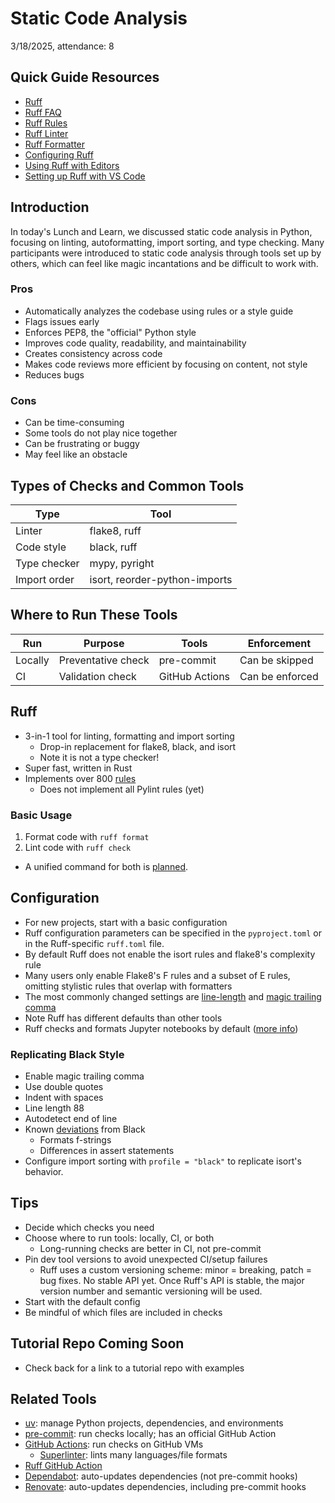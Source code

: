 # Static Code Analysis

3/18/2025, attendance: 8

## Quick Guide Resources

- [Ruff](https://docs.astral.sh/ruff/)
- [Ruff FAQ](https://docs.astral.sh/ruff/faq/)
- [Ruff Rules](https://docs.astral.sh/ruff/rules/)
- [Ruff Linter](https://docs.astral.sh/ruff/linter/)
- [Ruff Formatter](https://docs.astral.sh/ruff/formatter/)
- [Configuring Ruff](https://docs.astral.sh/ruff/configuration/)
- [Using Ruff with Editors](https://docs.astral.sh/ruff/editors/features/)
- [Setting up Ruff with VS Code](https://docs.astral.sh/ruff/editors/setup/#vs-code)

## Introduction

In today's Lunch and Learn, we discussed static code analysis in Python, focusing on linting, autoformatting, import sorting, and type checking. Many participants were introduced to static code analysis through tools set up by others, which can feel like magic incantations and be difficult to work with.

### Pros

- Automatically analyzes the codebase using rules or a style guide
- Flags issues early
- Enforces PEP8, the "official" Python style
- Improves code quality, readability, and maintainability
- Creates consistency across code
- Makes code reviews more efficient by focusing on content, not style
- Reduces bugs

### Cons

- Can be time-consuming
- Some tools do not play nice together
- Can be frustrating or buggy
- May feel like an obstacle

## Types of Checks and Common Tools

| Type         | Tool                        |
| ------------ | -------------------------- |
| Linter       | flake8, ruff               |
| Code style   | black, ruff                |
| Type checker | mypy, pyright              |
| Import order | isort, reorder-python-imports |

## Where to Run These Tools

| Run     | Purpose             | Tools           | Enforcement      |
| ------- | ------------------- | -------------- | --------------- |
| Locally | Preventative check  | pre-commit     | Can be skipped  |
| CI      | Validation check    | GitHub Actions | Can be enforced |

## Ruff

- 3-in-1 tool for linting, formatting and import sorting
  - Drop-in replacement for flake8, black, and isort
  - Note it is not a type checker!
- Super fast, written in Rust
- Implements over 800 [rules](https://docs.astral.sh/ruff/rules/)
  - Does not implement all Pylint rules (yet)

### Basic Usage

1. Format code with `ruff format`
2. Lint code with `ruff check`

- A unified command for both is [planned](https://github.com/astral-sh/ruff/issues/8232).

## Configuration

- For new projects, start with a basic configuration
- Ruff configuration parameters can be specified in the `pyproject.toml` or in the Ruff-specific `ruff.toml` file.
- By default Ruff does not enable the isort rules and flake8's complexity rule
- Many users only enable Flake8's F rules and a subset of E rules, omitting stylistic rules that overlap with formatters
- The most commonly changed settings are [line-length](https://docs.astral.sh/ruff/settings/#line-length) and [magic trailing comma](https://docs.astral.sh/ruff/settings/#format_skip-magic-trailing-comma)
- Note Ruff has different defaults than other tools
- Ruff checks and formats Jupyter notebooks by default ([more info](https://docs.astral.sh/ruff/faq/#does-ruff-support-jupyter-notebooks))

### Replicating Black Style

- Enable magic trailing comma
- Use double quotes
- Indent with spaces
- Line length 88
- Autodetect end of line
- Known [deviations](https://docs.astral.sh/ruff/formatter/black/) from Black
  - Formats f-strings
  - Differences in assert statements
- Configure import sorting with `profile = "black"` to replicate isort's behavior.

## Tips

- Decide which checks you need
- Choose where to run tools: locally, CI, or both
  - Long-running checks are better in CI, not pre-commit
- Pin dev tool versions to avoid unexpected CI/setup failures
  - Ruff uses a custom versioning scheme: minor = breaking, patch = bug fixes. No stable API yet. Once Ruff's API is stable, the major version number and semantic versioning will be used.
- Start with the default config
- Be mindful of which files are included in checks

## Tutorial Repo Coming Soon

- Check back for a link to a tutorial repo with examples

## Related Tools

- [uv](https://docs.astral.sh/uv/): manage Python projects, dependencies, and environments
- [pre-commit](https://pre-commit.com/): run checks locally; has an official GitHub Action
- [GitHub Actions](https://docs.github.com/en/actions): run checks on GitHub VMs
  - [Superlinter](https://github.com/marketplace/actions/super-linter): lints many languages/file formats
- [Ruff GitHub Action](https://github.com/astral-sh/ruff-action)
- [Dependabot](https://docs.github.com/en/code-security/getting-started/dependabot-quickstart-guide): auto-updates dependencies (not pre-commit hooks)
- [Renovate](https://docs.renovatebot.com/): auto-updates dependencies, including pre-commit hooks
